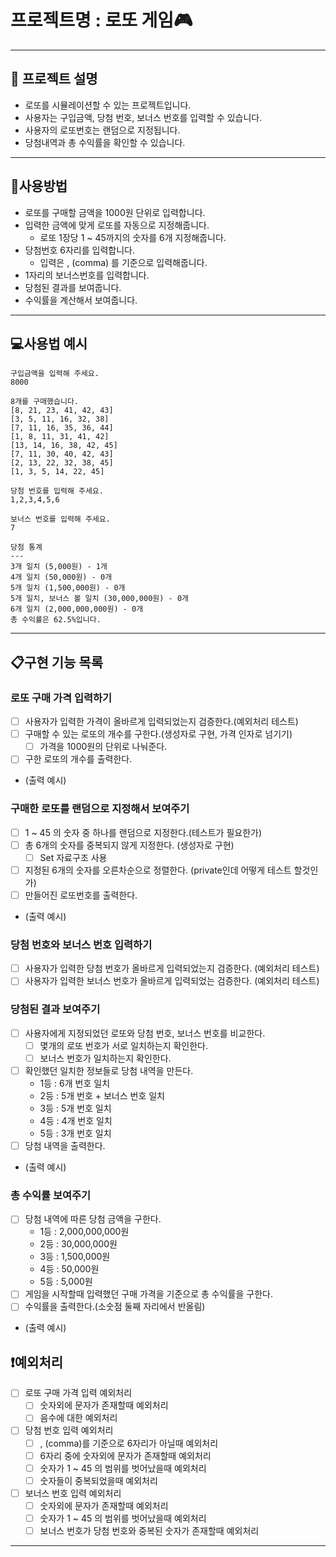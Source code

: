 # 프로젝트명 : 로또 게임🎮

---

## 📖 프로젝트 설명

- 로또를 시뮬레이션할 수 있는 프로젝트입니다.
- 사용자는 구입금액, 당첨 번호, 보너스 번호를 입력할 수 있습니다.
- 사용자의 로또번호는 랜덤으로 지정됩니다.
- 당첨내역과 총 수익률을 확인할 수 있습니다.

---

## 📍사용방법

- 로또를 구매할 금액을 1000원 단위로 입력합니다.
- 입력한 금액에 맞게 로또를 자동으로 지정해줍니다.
    - 로또 1장당 1 ~ 45까지의 숫자를 6개 지정해줍니다.
- 당첨번호 6자리를 입력합니다.
    - 입력은 , (comma) 를 기준으로 입력해줍니다.
- 1자리의 보너스번호를 입력합니다.
- 당첨된 결과를 보여줍니다.
- 수익률을 계산해서 보여줍니다.

---

## 💻사용법 예시

```
구입금액을 입력해 주세요.
8000

8개를 구매했습니다.
[8, 21, 23, 41, 42, 43] 
[3, 5, 11, 16, 32, 38] 
[7, 11, 16, 35, 36, 44] 
[1, 8, 11, 31, 41, 42] 
[13, 14, 16, 38, 42, 45] 
[7, 11, 30, 40, 42, 43] 
[2, 13, 22, 32, 38, 45] 
[1, 3, 5, 14, 22, 45]

당첨 번호를 입력해 주세요.
1,2,3,4,5,6

보너스 번호를 입력해 주세요.
7

당첨 통계
---
3개 일치 (5,000원) - 1개
4개 일치 (50,000원) - 0개
5개 일치 (1,500,000원) - 0개
5개 일치, 보너스 볼 일치 (30,000,000원) - 0개
6개 일치 (2,000,000,000원) - 0개
총 수익률은 62.5%입니다.
```

---

## 📋구현 기능 목록

### 로또 구매 가격 입력하기

- [ ] 사용자가 입력한 가격이 올바르게 입력되었는지 검증한다.(예외처리 테스트)
- [ ] 구매할 수 있는 로또의 개수를 구한다.(생성자로 구현, 가격 인자로 넘기기)
    - [ ] 가격을 1000원의 단위로 나눠준다.
- [ ] 구한 로또의 개수를 출력한다.
- (출력 예시)

### 구매한 로또를 랜덤으로 지정해서 보여주기

- [ ] 1 ~ 45 의 숫자 중 하나를 랜덤으로 지정한다.(테스트가 필요한가)
- [ ] 총 6개의 숫자를 중복되지 않게 지정한다. (생성자로 구현)
    - [ ] Set 자료구조 사용
- [ ] 지정된 6개의 숫자를 오른차순으로 정렬한다. (private인데 어떻게 테스트 할것인가)
- [ ] 만들어진 로또번호를 출력한다.
- (출력 예시)

### 당첨 번호와 보너스 번호 입력하기

- [ ] 사용자가 입력한 당첨 번호가 올바르게 입력되었는지 검증한다. (예외처리 테스트)
- [ ] 사용자가 입력한 보너스 번호가 올바르게 입력되었는 검증한다. (예외처리 테스트)

### 당첨된 결과 보여주기

- [ ] 사용자에게 지정되었던 로또와 당첨 번호, 보너스 번호를 비교한다.
    - [ ] 몇개의 로또 번호가 서로 일치하는지 확인한다.
    - [ ] 보너스 번호가 일치하는지 확인한다.
- [ ] 확인했던 일치한 정보들로 당첨 내역을 만든다.
    - 1등 : 6개 번호 일치
    - 2등 : 5개 번호 + 보너스 번호 일치
    - 3등 : 5개 번호 일치
    - 4등 : 4개 번호 일치
    - 5등 : 3개 번호 일치
- [ ] 당첨 내역을 출력한다.
- (출력 예시)

### 총 수익률 보여주기

- [ ] 당첨 내역에 따른 당첨 금액을 구한다.
    - 1등 : 2,000,000,000원
    - 2등 : 30,000,000원
    - 3등 : 1,500,000원
    - 4등 : 50,000원
    - 5등 : 5,000원
- [ ] 게임을 시작할때 입력했던 구매 가격을 기준으로 총 수익률을 구한다.
- [ ] 수익률을 출력한다.(소숫점 둘째 자리에서 반올림)
- (출력 예시)

## ❗예외처리

- [ ] 로또 구매 가격 입력 예외처리
    - [ ] 숫자외에 문자가 존재할때 예외처리
    - [ ] 음수에 대한 예외처리
- [ ] 당첨 번호 입력 예외처리
    - [ ] , (comma)를 기준으로 6자리가 아닐때 예외처리
    - [ ] 6자리 중에 숫자외에 문자가 존재할때 예외처리
    - [ ] 숫자가 1 ~ 45 의 범위를 벗어났을때 예외처리
    - [ ] 숫자들이 중복되었을때 예외처리
- [ ] 보너스 번호 입력 예외처리
    - [ ] 숫자외에 문자가 존재할때 예외처리
    - [ ] 숫자가 1 ~ 45 의 범위를 벗어났을때 예외처리
    - [ ] 보너스 번호가 당첨 번호와 중복된 숫자가 존재할때 예외처리

---
